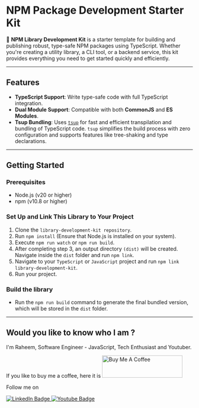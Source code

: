 # NPM Package Development Starter Kit

🚀 **NPM Library Development Kit** is a starter template for building and publishing robust, type-safe NPM packages using TypeScript. Whether you're creating a utility library, a CLI tool, or a backend service, this kit provides everything you need to get started quickly and efficiently.

---

## Features

- **TypeScript Support**: Write type-safe code with full TypeScript integration.
- **Dual Module Support**: Compatible with both **CommonJS** and **ES Modules**.
- **Tsup Bundling**: Uses [`tsup`](https://tsup.egoist.dev/) for fast and efficient transpilation and bundling of TypeScript code. `tsup` simplifies the build process with zero configuration and supports features like tree-shaking and type declarations.

---

## Getting Started

### Prerequisites

- Node.js (v20 or higher)
- npm (v10.8 or higher)

### Set Up and Link This Library to Your Project

1. Clone the `library-development-kit repository`.
2. Run `npm install` (Ensure that Node.js is installed on your system).
3. Execute `npm run watch` or `npm run build`.
4. After completing step 3, an output directory `(dist)` will be created. Navigate inside the `dist` folder and run `npm link`.
5. Navigate to your `TypeScript` or `JavaScript` project and run `npm link library-development-kit`.
6. Run your project.

### Build the library

- Run the `npm run build` command to generate the final bundled version, which will be stored in the `dist` folder.

---

## Would you like to know who I am ?

I'm Raheem, Software Engineer - JavaScript, Tech Enthusiast and Youtuber.

If you like to buy me a coffee, here it is
<a href="https://www.buymeacoffee.com/Raheem" target="_blank"><img src="https://cdn.buymeacoffee.com/buttons/v2/default-yellow.png" alt="Buy Me A Coffee" style="height: 60px !important;width: 217px !important;" ></a>

Follow me on

<div id="badges">
  <a href="https://www.linkedin.com/in/raheem-mohamed-293ab1113">
    <img src="https://img.shields.io/badge/LinkedIn-blue?style=for-the-badge&logo=linkedin&logoColor=white" alt="LinkedIn Badge"/>
  </a>
  <a href="https://www.youtube.com/channel/UCGntGI59Kz_WNCpaeOks0uw">
    <img src="https://img.shields.io/badge/YouTube-red?style=for-the-badge&logo=youtube&logoColor=white" alt="Youtube Badge"/>
  </a>
</div>
